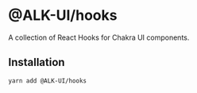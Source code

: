 # @ALK-UI/hooks

A collection of React Hooks for Chakra UI components.

## Installation

```sh
yarn add @ALK-UI/hooks
```
